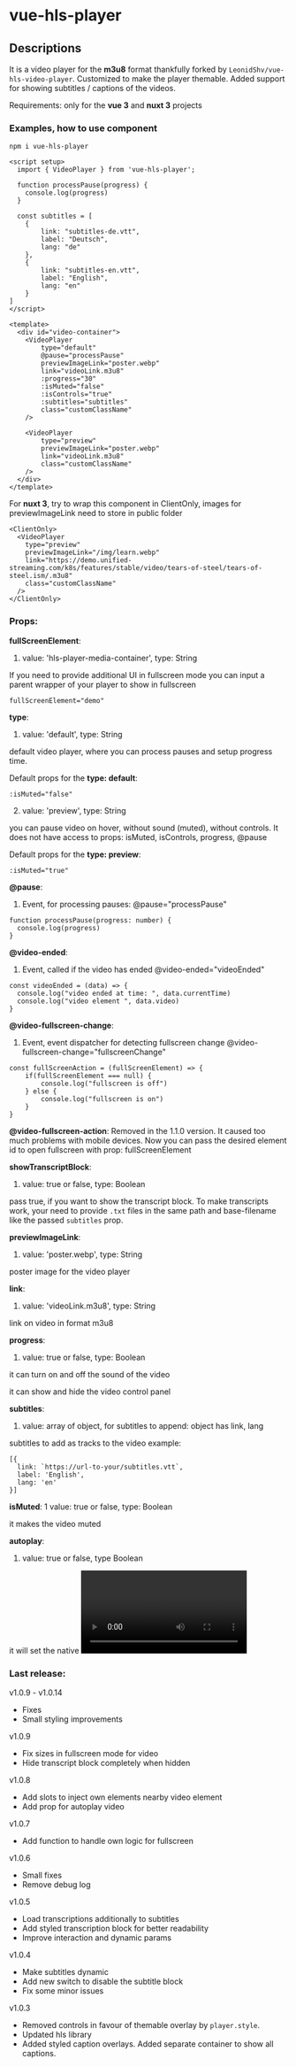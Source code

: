 # vue-hls-player

## Descriptions

It is a video player for the **m3u8** format
thankfully forked by `LeonidShv/vue-hls-video-player`.
Customized to make the player themable. Added
support for showing subtitles / captions of
the videos.

Requirements:
  only for the **vue 3** and **nuxt 3** projects

### Examples, how to use component
```
npm i vue-hls-player
```

```
<script setup>
  import { VideoPlayer } from 'vue-hls-player';

  function processPause(progress) {
    console.log(progress)
  }

  const subtitles = [
	{
		link: "subtitles-de.vtt",
		label: "Deutsch",
		lang: "de"
	},
	{
		link: "subtitles-en.vtt",
		label: "English",
		lang: "en"
	}
]
</script>

<template>
  <div id="video-container">
    <VideoPlayer
        type="default"
        @pause="processPause"
        previewImageLink="poster.webp"
        link="videoLink.m3u8"
        :progress="30"
        :isMuted="false"
        :isControls="true"
        :subtitles="subtitles"
        class="customClassName"
    />

    <VideoPlayer
        type="preview"
        previewImageLink="poster.webp"
        link="videoLink.m3u8"
        class="customClassName"
    />
  </div>
</template>
```
For **nuxt 3**, try to wrap this component in ClientOnly, images for previewImageLink need to store in public folder
```
<ClientOnly>
  <VideoPlayer
    type="preview"
    previewImageLink="/img/learn.webp"
    link="https://demo.unified-streaming.com/k8s/features/stable/video/tears-of-steel/tears-of-steel.ism/.m3u8"
    class="customClassName"
  />
</ClientOnly>
```
### Props:
**fullScreenElement**:
1. value: 'hls-player-media-container', type: String

If you need to provide additional UI in fullscreen mode
you can input a parent wrapper of your player to show
in fullscreen

```
fullScreenElement="demo"
```

**type**: 
1. value: 'default', type: String

default video player, where you can process pauses and setup progress time.

Default props for the **type: default**:
```
:isMuted="false"
```
2. value: 'preview', type: String

you can pause video on hover, without sound (muted), without controls. It does not have access to props: isMuted, isControls, progress, @pause

Default props for the **type: preview**:
```
:isMuted="true"
```

**@pause**: 
1. Event, for processing pauses:
@pause="processPause"
```
function processPause(progress: number) {
  console.log(progress)
}
```

**@video-ended**:
1. Event, called if the video has ended
@video-ended="videoEnded"
```
const videoEnded = (data) => {
  console.log("video ended at time: ", data.currentTime)
  console.log("video element ", data.video)
}
```

**@video-fullscreen-change**:
1. Event, event dispatcher for detecting fullscreen change
@video-fullscreen-change="fullscreenChange"
```
const fullScreenAction = (fullScreenElement) => {
	if(fullScreenElement === null) {
		console.log("fullscreen is off")
	} else {
		console.log("fullscreen is on")
	}
}
```

**@video-fullscreen-action**:
Removed in the 1.1.0 version.
It caused too much problems with mobile devices.
Now you can pass the desired element id to open
fullscreen with prop: fullScreenElement

**showTranscriptBlock**:
1. value: true or false, type: Boolean

pass true, if you want to show the transcript block.
To make transcripts work, your need to provide `.txt` files
in the same path and base-filename like the passed `subtitles` prop.

**previewImageLink**: 
1. value: 'poster.webp', type: String

poster image for the video player

**link**: 
1. value: 'videoLink.m3u8', type: String

link on video in format m3u8

**progress**:
1. value: true or false, type: Boolean

it can turn on and off the sound of the video

it can show and hide the video control panel

**subtitles**:
1. value: array of object, for subtitles to append: object has link, lang

subtitles to add as tracks to the video
example: 
```
[{
  link: `https://url-to-your/subtitles.vtt`,
  label: 'English',
  lang: 'en'
}]
```

**isMuted**:
1 value: true or false, type: Boolean

it makes the video muted

**autoplay**:
1. value: true or false, type Boolean

it will set the native <video> autoplay property

### Last release:
v1.0.9 - v1.0.14
- Fixes
- Small styling improvements

v1.0.9
- Fix sizes in fullscreen mode for video
- Hide transcript block completely when hidden

v1.0.8
- Add slots to inject own elements nearby video element
- Add prop for autoplay video

v1.0.7
- Add function to handle own logic for fullscreen

v1.0.6
- Small fixes
- Remove debug log

v1.0.5
- Load transcriptions additionally to subtitles
- Add styled transcription block for better readability
- Improve interaction and dynamic params

v1.0.4
- Make subtitles dynamic
- Add new switch to disable the subtitle block
- Fix some minor issues

v1.0.3
- Removed controls in favour of themable overlay by `player.style`.
- Updated hls library
- Added styled caption overlays. Added separate container to show all captions.
